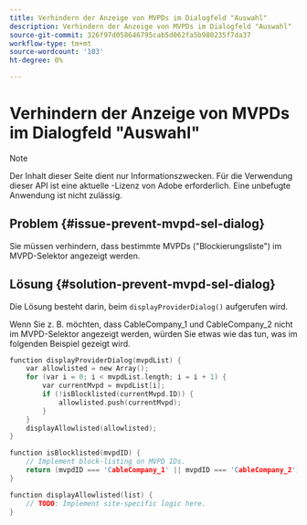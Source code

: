 ```yaml
---
title: Verhindern der Anzeige von MVPDs im Dialogfeld "Auswahl"
description: Verhindern der Anzeige von MVPDs im Dialogfeld "Auswahl"
source-git-commit: 326f97d058646795cab5d062fa5b980235f7da37
workflow-type: tm+mt
source-wordcount: '103'
ht-degree: 0%

---
```



# Verhindern der Anzeige von MVPDs im Dialogfeld &quot;Auswahl&quot;

>[!NOTE]
>
>Der Inhalt dieser Seite dient nur Informationszwecken. Für die Verwendung dieser API ist eine aktuelle -Lizenz von Adobe erforderlich. Eine unbefugte Anwendung ist nicht zulässig.

## Problem {#issue-prevent-mvpd-sel-dialog}

Sie müssen verhindern, dass bestimmte MVPDs (&quot;Blockierungsliste&quot;) im MVPD-Selektor angezeigt werden.


## Lösung {#solution-prevent-mvpd-sel-dialog}

Die Lösung besteht darin, beim `displayProviderDialog()` aufgerufen wird.

Wenn Sie z. B. möchten, dass CableCompany_1 und CableCompany_2 nicht im MVPD-Selektor angezeigt werden, würden Sie etwas wie das tun, was im folgenden Beispiel gezeigt wird.

```C
function displayProviderDialog(mvpdList) {
    var allowlisted = new Array();
    for (var i = 0; i < mvpdList.length; i = i + 1) {
        var currentMvpd = mvpdList[i];
        if (!isBlocklisted(currentMvpd.ID)) {
            allowlisted.push(currentMvpd);
        }
    }
    displayAllowlisted(allowlisted);
}

function isBlocklisted(mvpdID) {
    // Implement block-listing on MVPD IDs.
    return (mvpdID === 'CableCompany_1' || mvpdID === 'CableCompany_2');
}

function displayAllowlisted(list) {
    // TODO: Implement site-specific logic here.
} 
```

<!--
**Related Information**

* [Allow MVPDs in the Selection Dialog](/help/authentication/allow-mvpd-selectn-dialog.md)
* **Code samples**
* [Programmer integration guide](/help/authentication/programmer-integration-guide-overview.md)
-->
